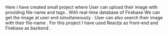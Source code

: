 Here i have created small project where User can upload their image with providing file-name and tags . With real-time database  of Firebase We can get the image at user end simultaneously . User can also search their image with their file-name . For this project I have used Reactjs as front-end and Firebase as backend . 
